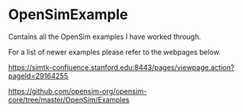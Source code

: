 # OpenSimExample

Contains all the OpenSim examples I have worked through.

For a list of newer examples please refer to the webpages below.

https://simtk-confluence.stanford.edu:8443/pages/viewpage.action?pageId=29164255

https://github.com/opensim-org/opensim-core/tree/master/OpenSim/Examples
